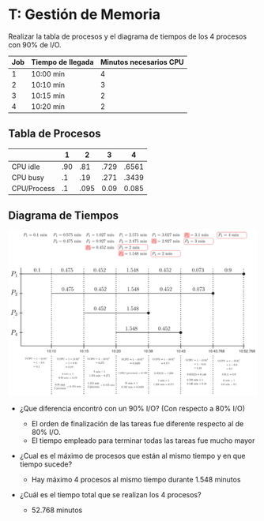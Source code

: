 # T: Gestión de Memoria

Realizar la tabla de procesos y el diagrama de tiempos de los 4 procesos con 90% de I/O.

| Job    | Tiempo de llegada    | Minutos necesarios CPU |
|------- | -------------------- | ---------------------- |
| 1      | 10:00 min            | 4                      |
| 2      | 10:10 min            | 3                      |
| 3      | 10:15 min            | 2                      |
| 4      | 10:20 min            | 2                      |


## Tabla de Procesos

|             | 1      | 2      | 3    | 4     |
| ----------- | ------ | ------ | ---- | ----- |
| CPU idle    | .90    | .81    | .729 | .6561 |
| CPU busy    | .1     | .19    | .271 | .3439 |
| CPU/Process | .1     | .095   | 0.09 | 0.085 |

## Diagrama de Tiempos

<!-- #pendiente corregir primer paso a 1 min en lugar de 0.1 min -->

![Diagrama de Tiempos](./images/SihunnRelys64.png) 

- ¿Que diferencia encontró con un 90% I/O? (Con respecto a 80% I/O)
    - El orden de finalización de las tareas fue diferente respecto al de 80% I/O.
    - El tiempo empleado para terminar todas las tareas fue mucho mayor

- ¿Cual es el máximo de procesos que están al mismo tiempo y en que tiempo sucede?
    - Hay máximo 4 procesos al mismo tiempo durante 1.548 minutos

- ¿Cuál es el tiempo total que se realizan los 4 procesos?
    - 52.768 minutos

